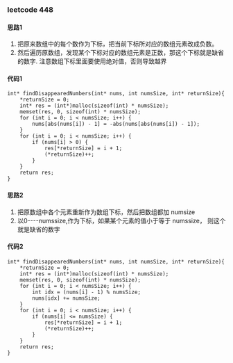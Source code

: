 ### leetcode 448
#### 思路1
1. 把原来数组中的每个数作为下标，把当前下标所对应的数组元素改成负数。
2. 然后遍历原数组，发现某个下标对应的数组元素是正数，那这个下标就是缺省的数字. 注意数组下标里面要使用绝对值，否则导致越界
#### 代码1
```
int* findDisappearedNumbers(int* nums, int numsSize, int* returnSize){
    *returnSize = 0;
    int* res = (int*)malloc(sizeof(int) * numsSize);
    memset(res, 0, sizeof(int) * numsSize);
    for (int i = 0; i < numsSize; i++) {
        nums[abs(nums[i]) - 1] = -abs(nums[abs(nums[i]) - 1]);
    }
    for (int i = 0; i < numsSize; i++) {
        if (nums[i] > 0) {
            res[*returnSize] = i + 1;
            (*returnSize)++;
        }
    }
    return res;
}
```

#### 思路2
1. 把原数组中各个元素重新作为数组下标，然后把数组都加 numsize
2. 以0----numssize,作为下标，如果某个元素的值小于等于 numssize， 则这个就是缺省的数字
#### 代码2
```
int* findDisappearedNumbers(int* nums, int numsSize, int* returnSize){
    *returnSize = 0;
    int* res = (int*)malloc(sizeof(int) * numsSize);
    memset(res, 0, sizeof(int) * numsSize);
    for (int i = 0; i < numsSize; i++) {
        int idx = (nums[i] - 1) % numsSize;
        nums[idx] += numsSize;
    }
    for (int i = 0; i < numsSize; i++) {
        if (nums[i] <= numsSize) {
            res[*returnSize] = i + 1;
            (*returnSize)++;
        }
    }
    return res;
}
```